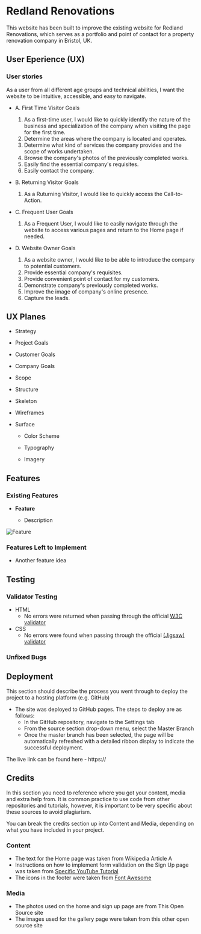 # Redland Renovations

This website has been built to improve the existing website for Redland Renovations, which serves as a portfolio and point of contact for a property renovation company in Bristol, UK.

## User Eperience (UX)

### User stories

As a user from all different age groups and technical abilities, I want the website to be intuitive, accessible, and easy to navigate. 

- A. First Time Visitor Goals
  1. As a first-time user, I would like to quickly identify the nature of the business and specialization of the company when visiting the page for the first time.
  2. Determine the areas where the company is located and operates.
  3. Determine what kind of services the company provides and the scope of works undertaken.
  4. Browse the company's photos of the previously completed works.
  5. Easily find the essential company's requisites.
  6. Easily contact the company.

- B. Returning Visitor Goals
   1. As a Ruturning Visitor, I would like to quickly access the Call-to-Action.
   
- C. Frequent User Goals
   1. As a Frequent User, I would like to easily navigate through the website to access various pages and return to the Home page if needed.

- D. Website Owner Goals
  1. As a website owner, I would like to be able to introduce the company to potential customers.
  2. Provide essential company's requisites.
  3. Provide convenient point of contact for my customers.
  4. Demonstrate company's previously completed works.
  5. Improve the image of company's online presence.
  6. Capture the leads.


## UX Planes

- Strategy

- Project Goals

- Customer Goals

- Company Goals

- Scope

- Structure

- Skeleton

- Wireframes

- Surface

  - Color Scheme

  - Typography

  - Imagery

## Features 

### Existing Features

- __Feature__

  - Description

![Feature](https://)


### Features Left to Implement

- Another feature idea

## Testing 

### Validator Testing 

- HTML
  - No errors were returned when passing through the official [W3C validator](https://)
- CSS
  - No errors were found when passing through the official [(Jigsaw) validator](https://)

### Unfixed Bugs

## Deployment

This section should describe the process you went through to deploy the project to a hosting platform (e.g. GitHub) 

- The site was deployed to GitHub pages. The steps to deploy are as follows: 
  - In the GitHub repository, navigate to the Settings tab 
  - From the source section drop-down menu, select the Master Branch
  - Once the master branch has been selected, the page will be automatically refreshed with a detailed ribbon display to indicate the successful deployment. 

The live link can be found here - https://

## Credits 

In this section you need to reference where you got your content, media and extra help from. It is common practice to use code from other repositories and tutorials, however, it is important to be very specific about these sources to avoid plagiarism. 

You can break the credits section up into Content and Media, depending on what you have included in your project. 

### Content 

- The text for the Home page was taken from Wikipedia Article A
- Instructions on how to implement form validation on the Sign Up page was taken from [Specific YouTube Tutorial](https://www.youtube.com/)
- The icons in the footer were taken from [Font Awesome](https://fontawesome.com/)

### Media

- The photos used on the home and sign up page are from This Open Source site
- The images used for the gallery page were taken from this other open source site

